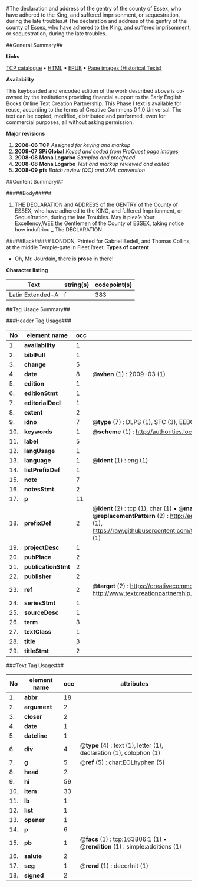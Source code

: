#The declaration and address of the gentry of the county of Essex, who have adhered to the King, and suffered imprisonment, or sequestration, during the late troubles.#
The declaration and address of the gentry of the county of Essex, who have adhered to the King, and suffered imprisonment, or sequestration, during the late troubles.

##General Summary##

**Links**

[TCP catalogue](http://www.ota.ox.ac.uk/tcp/)  • 
[HTML](http://tei.it.ox.ac.uk/tcp/Texts-HTML/free/A74/A74189.html)  • 
[EPUB](http://tei.it.ox.ac.uk/tcp/Texts-EPUB/free/A74/A74189.epub) • 
[Page images (Historical Texts)](https://data.historicaltexts.jisc.ac.uk/view?pubId=eebo-99870558e&pageId=eebo-99870558e-163806-1)

**Availability**

This keyboarded and encoded edition of the
	       work described above is co-owned by the institutions
	       providing financial support to the Early English Books
	       Online Text Creation Partnership. This Phase I text is
	       available for reuse, according to the terms of Creative
	       Commons 0 1.0 Universal. The text can be copied,
	       modified, distributed and performed, even for
	       commercial purposes, all without asking permission.

**Major revisions**

1. __2008-06__ __TCP__ *Assigned for keying and markup*
1. __2008-07__ __SPi Global__ *Keyed and coded from ProQuest page images*
1. __2008-08__ __Mona Logarbo__ *Sampled and proofread*
1. __2008-08__ __Mona Logarbo__ *Text and markup reviewed and edited*
1. __2008-09__ __pfs__ *Batch review (QC) and XML conversion*

##Content Summary##

#####Body#####

1. THE DECLARATION and ADDRESS of the GENTRY of the County of ESSEX, who have adhered to the KING, and ſuffered Impriſonment, or Sequeſtration, during the late Troubles.
May it pleaſe Your Excellency,WEE the Gentlemen of the County of ESSEX, taking notice how induſtriou
    _ The DECLARATION.

#####Back#####
LONDON, Printed for Gabriel Bedell, and Thomas Collins, at the middle Temple-gate in Fleet ſtreet.
**Types of content**

  * Oh, Mr. Jourdain, there is **prose** in there!

**Character listing**


|Text|string(s)|codepoint(s)|
|---|---|---|
|Latin Extended-A|ſ|383|

##Tag Usage Summary##

###Header Tag Usage###

|No|element name|occ|attributes|
|---|---|---|---|
|1.|__availability__|1||
|2.|__biblFull__|1||
|3.|__change__|5||
|4.|__date__|8| @__when__ (1) : 2009-03 (1)|
|5.|__edition__|1||
|6.|__editionStmt__|1||
|7.|__editorialDecl__|1||
|8.|__extent__|2||
|9.|__idno__|7| @__type__ (7) : DLPS (1), STC (3), EEBO-CITATION (1), PROQUEST (1), VID (1)|
|10.|__keywords__|1| @__scheme__ (1) : http://authorities.loc.gov/ (1)|
|11.|__label__|5||
|12.|__langUsage__|1||
|13.|__language__|1| @__ident__ (1) : eng (1)|
|14.|__listPrefixDef__|1||
|15.|__note__|7||
|16.|__notesStmt__|2||
|17.|__p__|11||
|18.|__prefixDef__|2| @__ident__ (2) : tcp (1), char (1)  •  @__matchPattern__ (2) : ([0-9\-]+):([0-9IVX]+) (1), (.+) (1)  •  @__replacementPattern__ (2) : http://eebo.chadwyck.com/downloadtiff?vid=$1&page=$2 (1), https://raw.githubusercontent.com/textcreationpartnership/Texts/master/tcpchars.xml#$1 (1)|
|19.|__projectDesc__|1||
|20.|__pubPlace__|2||
|21.|__publicationStmt__|2||
|22.|__publisher__|2||
|23.|__ref__|2| @__target__ (2) : https://creativecommons.org/publicdomain/zero/1.0/ (1), http://www.textcreationpartnership.org/docs/. (1)|
|24.|__seriesStmt__|1||
|25.|__sourceDesc__|1||
|26.|__term__|3||
|27.|__textClass__|1||
|28.|__title__|3||
|29.|__titleStmt__|2||


###Text Tag Usage###

|No|element name|occ|attributes|
|---|---|---|---|
|1.|__abbr__|18||
|2.|__argument__|2||
|3.|__closer__|2||
|4.|__date__|1||
|5.|__dateline__|1||
|6.|__div__|4| @__type__ (4) : text (1), letter (1), declaration (1), colophon (1)|
|7.|__g__|5| @__ref__ (5) : char:EOLhyphen (5)|
|8.|__head__|2||
|9.|__hi__|59||
|10.|__item__|33||
|11.|__lb__|1||
|12.|__list__|1||
|13.|__opener__|1||
|14.|__p__|6||
|15.|__pb__|1| @__facs__ (1) : tcp:163806:1 (1)  •  @__rendition__ (1) : simple:additions (1)|
|16.|__salute__|2||
|17.|__seg__|1| @__rend__ (1) : decorInit (1)|
|18.|__signed__|2||
